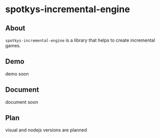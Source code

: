 # spotkys-incremental-engine
## About
`spotkys-incremental-engine` is a library that helps to create incremental games.

## Demo
demo soon

## Document
document soon

## Plan
visual and nodejs versions are planned